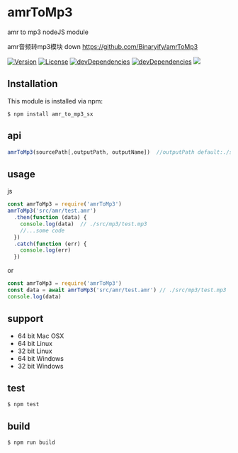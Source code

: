 # amrToMp3
amr to mp3 nodeJS module

amr音频转mp3模块
down https://github.com/Binaryify/amrToMp3

<p>
<a href="https://www.npmjs.com/package/amrToMp3"><img src="https://img.shields.io/npm/v/amrToMp3.svg" alt="Version"></a>
<a href="https://www.npmjs.com/package/amrToMp3"><img src="https://img.shields.io/npm/l/amrToMp3.svg" alt="License"></a>
<a href="https://www.npmjs.com/package/amrToMp3"><img src="https://img.shields.io/david/dev/binaryify/amrToMp3.svg" alt="devDependencies" ></a>
<a href="https://www.npmjs.com/package/amrToMp3"><img src="https://img.shields.io/david/binaryify/amrToMp3.svg" alt="devDependencies" ></a>
<a href="https://travis-ci.org/Binaryify/amrToMp3"><img src="https://api.travis-ci.org/Binaryify/amrToMp3.svg?branch=master" /></a>
</p>

## Installation
This module is installed via npm:
```
$ npm install amr_to_mp3_sx
```
## api
```js
amrToMp3(sourcePath[,outputPath, outputName])  //outputPath default:./src/mp3/
```

## usage
js
```js
const amrToMp3 = require('amrToMp3')
amrToMp3('src/amr/test.amr')
  .then(function (data) {
    console.log(data)  // ./src/mp3/test.mp3
    //...some code
  })
  .catch(function (err) {
    console.log(err)
  })
```
or
```js
const amrToMp3 = require('amrToMp3')
const data = await amrToMp3('src/amr/test.amr') // ./src/mp3/test.mp3
console.log(data)
```

## support
* 64 bit Mac OSX
* 64 bit Linux
* 32 bit Linux
* 64 bit Windows
* 32 bit Windows

## test
```
$ npm test
```

## build
```
$ npm run build
```
